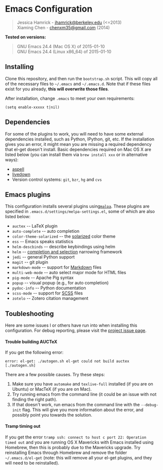 # Emacs Configuration

>Jessica Hamrick - jhamrick@berkeley.edu (<=2013)  
>Xiaming Chen - chenxm35@gmail.com (2014)

**Tested on versions:**
> GNU Emacs 24.4 (Mac OS X) of 2015-01-10  
> GNU Emacs 24.4 (Linux x86_64) of 2015-01-10

## Installing

Clone this repository, and then run the `bootstrap.sh` script. This
will copy all of the necessary files to `~/.emacs` and
`~/.emacs.d`. Note that if these files exist for you already, **this
will overwrite those files**.

After installation, change `.emacs` to meet your own requirements:

    (setq enable-xxxxx t|nil)

## Dependencies

For some of the plugins to work, you will need to have some external
dependencies installed, such as Python, IPython, git, etc. If the
installation gives you an error, it might mean you are missing a
required dependency that el-get doesn't install. Basic dependencies
required on Mac OS X are listed below (you can install them via
`brew install xxx` or in alternative ways):

* [aspell](http://www.emacswiki.org/emacs/InteractiveSpell)
* [livedown](https://github.com/shime/emacs-livedown)
* Version control systems: `git`, `bzr`, `hg` and `cvs`

## Emacs plugins

This configuration installs several plugins using[`malpa`](http://melpa.org/).
These plugins are specified in `.emacs.d/settings/melpa-settings.el`,
some of which are also listed below:

* `auctex` -- LaTeX plugin
* `auto-complete` -- auto completion
* `color-theme-solarized` -- the [solarized](http://ethanschoonover.com/solarized) color theme
* `ess` -- Emacs speaks statistics
* `helm-descbinds` -- describe keybindings using helm
* `helm` -- [completion and selection](https://github.com/emacs-helm/helm) narrowing framework
* `jedi` -- general Python support
* `magit` -- git plugin
* `markdown-mode` -- support for [Markdown](http://daringfireball.net/projects/markdown/) files
* `multi-web-mode` -- auto select major mode for HTML files
* `pig-mode` -- Apache Pig syntax
* `popup` -- visual popup (e.g., for auto completion)
* `pydoc-info` -- Python documentation
* `scss-mode` -- support for [SCSS](http://sass-lang.com/) files
* `zotelo` -- Zotero citation management

## Toubleshooting

Here are some issues I or others have run into when installing this configuration. For debug reporting, please visit the
[project issue page](https://github.com/caesar0301/emacs-config/issues).

#### Trouble building AUCTeX

If you get the following error:

`error: el-get: ./autogen.sh el-get could not build auctex [./autogen.sh]`

There are a few possible causes. Try these steps:

1. Make sure you have `automake` and `texlive-full` installed (if you are on Ubuntu) or MacTeX (if you are on Mac).
2. Try running emacs from the command line (it could be an issue with not finding the right path).
3. If that doesn't work, run emacs from the command line with the `--debug-init` flag. This will give you more information about the error, and possibly point you towards the solution.

#### Tramp timing out

If you get the error `tramp ssh: connect to host c port 22: Operation timed out` and you are running OS X Mavericks with Emacs installed using Homebrew, then this is probably due to the Mavericks upgrade. Try reinstalling Emacs through Homebrew and remove the folder `~/.emacs.d/el-get` (note: this will remove all your el-get plugins, and they will need to be reinstalled).
